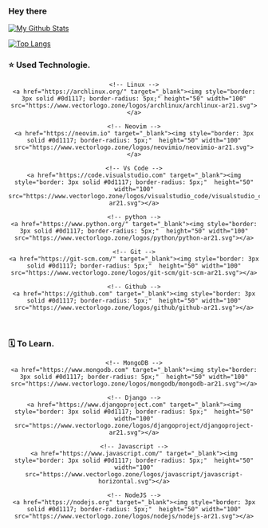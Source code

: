 ### Hey there

<!-- Github Statistics -->
[![My Github Stats](https://github-readme-stats.vercel.app/api?username=red-elka&count_private=true&hide_border=true&show_icons=true&&bg_color=0d1117&text_color=ebf1f7&icon_color=1f6feb&title_color=1f6fe&hide_title=)](https://github.com/red-elka/)

<!-- Most Used Languages -->
[![Top Langs](https://github-readme-stats.vercel.app/api/top-langs/?username=red-elka&bg_color=0d1117&langs_count=8&hide=shell&hide_border=true&text_color=ebf1f7&title_color=1f6fe)](https://github.com/red-elka)

<!-- Skills -->
### ⭐ Used Technologie.
<div align="center">
    
    <!-- Linux -->
    <a href="https://archlinux.org/" target="_blank"><img style="border: 3px solid #0d1117; border-radius: 5px;" height="50" width="100" src="https://www.vectorlogo.zone/logos/archlinux/archlinux-ar21.svg"></a>

    <!-- Neovim -->
    <a href="https://neovim.io" target="_blank"><img style="border: 3px solid #0d1117; border-radius: 5px;"  height="50" width="100" src="https://www.vectorlogo.zone/logos/neovimio/neovimio-ar21.svg"></a>

    <!-- Vs Code -->
    <a href="https://code.visualstudio.com" target="_blank"><img style="border: 3px solid #0d1117; border-radius: 5px;"  height="50" width="100" src="https://www.vectorlogo.zone/logos/visualstudio_code/visualstudio_code-ar21.svg"></a>

    <!-- python -->
    <a href="https://www.python.org/" target="_blank"><img style="border: 3px solid #0d1117; border-radius: 5px;"  height="50" width="100" src="https://www.vectorlogo.zone/logos/python/python-ar21.svg"></a>
    
    <!-- Git -->
    <a href="https://git-scm.com/" target="_blank"><img style="border: 3px solid #0d1117; border-radius: 5px;"  height="50" width="100" src="https://www.vectorlogo.zone/logos/git-scm/git-scm-ar21.svg"></a>

    <!-- Github -->
    <a href="https://github.com" target="_blank"><img style="border: 3px solid #0d1117; border-radius: 5px;"  height="50" width="100" src="https://www.vectorlogo.zone/logos/github/github-ar21.svg"></a>
    
</div>
<br>

<!-- To Learn -->
### 🗓 To Learn.
<div align="center">

    <!-- MongoDB -->
    <a href="https://www.mongodb.com" target="_blank"><img style="border: 3px solid #0d1117; border-radius: 5px;"  height="50" width="100" src="https://www.vectorlogo.zone/logos/mongodb/mongodb-ar21.svg"></a>

    <!-- Django -->
    <a href="https://www.djangoproject.com" target="_blank"><img style="border: 3px solid #0d1117; border-radius: 5px;"  height="50" width="100" src="https://www.vectorlogo.zone/logos/djangoproject/djangoproject-ar21.svg"></a>

    <!-- Javascript -->
    <a href="https://www.javascript.com/" target="_blank"><img style="border: 3px solid #0d1117; border-radius: 5px;"  height="50" width="100" src="https://www.vectorlogo.zone/logos/javascript/javascript-horizontal.svg"></a>

    <!-- NodeJS -->
    <a href="https://nodejs.org" target="_blank"><img style="border: 3px solid #0d1117; border-radius: 5px;"  height="50" width="100" src="https://www.vectorlogo.zone/logos/nodejs/nodejs-ar21.svg"></a>

</div>